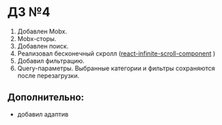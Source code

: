 # ДЗ №4

1. Добавлен Mobx.
2. Mobx-сторы.
3. Добавлен поиск.
4. Реализовал бесконечный скролл ([react-infinite-scroll-component](https://www.npmjs.com/package/react-infinite-scroll-component)
   )
5. Добавил фильтрацию.
6. Query-параметры. Выбранные категории и фильтры сохраняются после перезагрузки.

## Дополнительно:

- добавил адаптив
